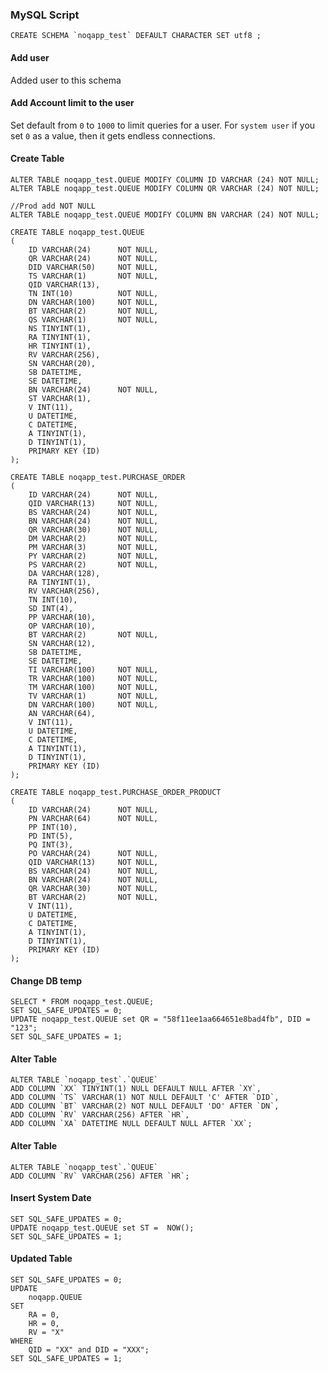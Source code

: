 ### MySQL Script

    CREATE SCHEMA `noqapp_test` DEFAULT CHARACTER SET utf8 ;
    
#### Add user
Added user to this schema

#### Add Account limit to the user
Set default from `0` to `1000` to limit queries for a user. For `system user` if you set `0` 
as a value, then it gets endless connections.  
    
#### Create Table     

    ALTER TABLE noqapp_test.QUEUE MODIFY COLUMN ID VARCHAR (24) NOT NULL;
    ALTER TABLE noqapp_test.QUEUE MODIFY COLUMN QR VARCHAR (24) NOT NULL;
    
    //Prod add NOT NULL
    ALTER TABLE noqapp_test.QUEUE MODIFY COLUMN BN VARCHAR (24) NOT NULL;

    CREATE TABLE noqapp_test.QUEUE
    (
        ID VARCHAR(24)      NOT NULL,
        QR VARCHAR(24)      NOT NULL,
        DID VARCHAR(50)     NOT NULL,
        TS VARCHAR(1)       NOT NULL,
        QID VARCHAR(13),
        TN INT(10)          NOT NULL,
        DN VARCHAR(100)     NOT NULL,
        BT VARCHAR(2)       NOT NULL,
        QS VARCHAR(1)       NOT NULL,
        NS TINYINT(1),
        RA TINYINT(1),
        HR TINYINT(1),
        RV VARCHAR(256),
        SN VARCHAR(20),
        SB DATETIME,
        SE DATETIME,
        BN VARCHAR(24)      NOT NULL,
        ST VARCHAR(1),
        V INT(11),
        U DATETIME,
        C DATETIME,
        A TINYINT(1),
        D TINYINT(1),
        PRIMARY KEY (ID)
    );
    
    CREATE TABLE noqapp_test.PURCHASE_ORDER
    (
        ID VARCHAR(24)      NOT NULL,
        QID VARCHAR(13)     NOT NULL,
        BS VARCHAR(24)      NOT NULL,
        BN VARCHAR(24)      NOT NULL,
        QR VARCHAR(30)      NOT NULL,
        DM VARCHAR(2)       NOT NULL,
        PM VARCHAR(3)       NOT NULL,
        PY VARCHAR(2)       NOT NULL,
        PS VARCHAR(2)       NOT NULL,
        DA VARCHAR(128),
        RA TINYINT(1),
        RV VARCHAR(256),
        TN INT(10),
        SD INT(4),
        PP VARCHAR(10),
        OP VARCHAR(10),
        BT VARCHAR(2)       NOT NULL, 
        SN VARCHAR(12),
        SB DATETIME,
        SE DATETIME,
        TI VARCHAR(100)     NOT NULL,
        TR VARCHAR(100)     NOT NULL,
        TM VARCHAR(100)     NOT NULL,
        TV VARCHAR(1)       NOT NULL,
        DN VARCHAR(100)     NOT NULL,
        AN VARCHAR(64),
        V INT(11),
        U DATETIME,
        C DATETIME,
        A TINYINT(1),
        D TINYINT(1),
        PRIMARY KEY (ID)
    );
        
    CREATE TABLE noqapp_test.PURCHASE_ORDER_PRODUCT
    (
        ID VARCHAR(24)      NOT NULL,
        PN VARCHAR(64)      NOT NULL,
        PP INT(10),
        PD INT(5),
        PQ INT(3),
        PO VARCHAR(24)      NOT NULL,
        QID VARCHAR(13)     NOT NULL,
        BS VARCHAR(24)      NOT NULL,
        BN VARCHAR(24)      NOT NULL,
        QR VARCHAR(30)      NOT NULL,
        BT VARCHAR(2)       NOT NULL,
        V INT(11),
        U DATETIME,
        C DATETIME,
        A TINYINT(1),
        D TINYINT(1),
        PRIMARY KEY (ID)
    );    
    
    
#### Change DB temp 
    
    SELECT * FROM noqapp_test.QUEUE;
    SET SQL_SAFE_UPDATES = 0;
    UPDATE noqapp_test.QUEUE set QR = "58f11ee1aa664651e8bad4fb", DID = "123";
    SET SQL_SAFE_UPDATES = 1;    
    
#### Alter Table
    
    ALTER TABLE `noqapp_test`.`QUEUE` 
    ADD COLUMN `XX` TINYINT(1) NULL DEFAULT NULL AFTER `XY`,
    ADD COLUMN `TS` VARCHAR(1) NOT NULL DEFAULT 'C' AFTER `DID`,
    ADD COLUMN `BT` VARCHAR(2) NOT NULL DEFAULT 'DO' AFTER `DN`,
    ADD COLUMN `RV` VARCHAR(256) AFTER `HR`,
    ADD COLUMN `XA` DATETIME NULL DEFAULT NULL AFTER `XX`;
    
#### Alter Table
        
    ALTER TABLE `noqapp_test`.`QUEUE` 
    ADD COLUMN `RV` VARCHAR(256) AFTER `HR`;
    
#### Insert System Date
    
    SET SQL_SAFE_UPDATES = 0;
    UPDATE noqapp_test.QUEUE set ST =  NOW();
    SET SQL_SAFE_UPDATES = 1;
    
#### Updated Table

    SET SQL_SAFE_UPDATES = 0;
    UPDATE 
        noqapp.QUEUE
    SET 
        RA = 0,
        HR = 0,
        RV = "X"
    WHERE 
    	QID = "XX" and DID = "XXX";
    SET SQL_SAFE_UPDATES = 1;    
    